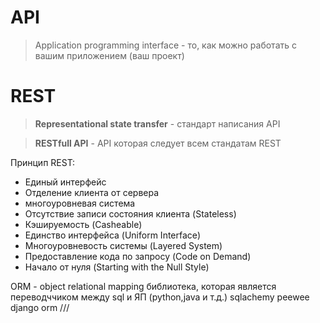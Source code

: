 # API   
> Application programming interface - то, как можно работать с вашим приложением (ваш проект)
# REST 
> **Representational state transfer** - стандарт написания API

> **RESTfull API** - API которая следует всем стандатам REST

Принцип REST:
* Единый интерфейс
* Отделение клиента от сервера
* многоуровневая система
* Отсутствие записи состояния клиента (Stateless)
* Кэшируемость (Casheable)
* Единство интерфейса (Uniform Interface)
* Многоуровневость системы (Layered System)
* Предоставление кода по запросу (Code on Demand)
* Начало от нуля (Starting with the Null Style)

ORM - object relational mapping библиотека, которая является переводччиком между sql и ЯП (python,java и т.д.)
sqlachemy
peewee
django orm
///